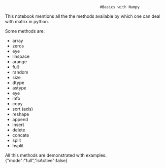                                                #Basics with Numpy
       
 This notebook mentions all the the methods available by which one can deal with matrix in python.
                
Some methods are:
- array
- zeros
- eye
- linspace
- arange
- full
- random
- size
- dtype
- astype
- eye
- info
- copy
- sort (axis)
- reshape
- append
- insert
- delete
- concate
- split
- hsplit
 

All this methods are demonstrated with examples.
{"mode":"full","isActive":false}